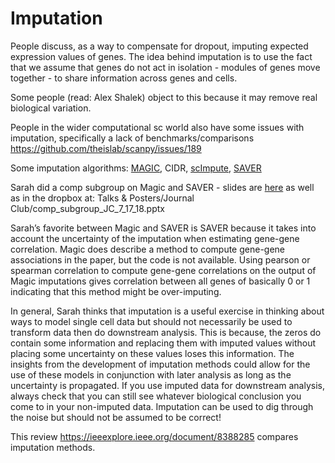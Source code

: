# Imputation
People discuss, as a way to compensate for dropout, imputing expected expression values of genes. The idea behind imputation is to use the fact that we assume that genes do not act in isolation - modules of genes move together - to share information across genes and cells. 

Some people (read: Alex Shalek) object to this because it may remove real biological variation.

People in the wider computational sc world also have some issues with imputation, specifically a lack of benchmarks/comparisons https://github.com/theislab/scanpy/issues/189 

Some imputation algorithms: [MAGIC](https://github.com/KrishnaswamyLab/MAGIC), CIDR, [scImpute](https://github.com/Vivianstats/scImpute), [SAVER](https://github.com/mohuangx/SAVER)

Sarah did a comp subgroup on Magic and SAVER - slides are [here](https://docs.google.com/presentation/d/13Lb8-BgCp-5yxz9-O1DLcjVKAef3VcWCKtsID4-3RTM/edit?usp=sharing) as well as in the dropbox at: Talks & Posters/Journal Club/comp_subgroup_JC_7_17_18.pptx

Sarah’s favorite between Magic and SAVER is SAVER because it takes into account the uncertainty of the imputation when estimating gene-gene correlation. Magic does describe a method to compute gene-gene associations in the paper, but the code is not available. Using pearson or spearman correlation to compute gene-gene correlations on the output of Magic imputations gives correlation between all genes of basically 0 or 1 indicating that this method might be over-imputing. 

In general, Sarah thinks that imputation is a useful exercise in thinking about ways to model single cell data but should not necessarily be used to transform data then do downstream analysis. This is because, the zeros do contain some information and replacing them with imputed values without placing some uncertainty on these values loses this information. The insights from the development of imputation methods could allow for the use of these models in conjunction with later analysis as long as the uncertainty is propagated. If you use imputed data for downstream analysis, always check that you can still see whatever biological conclusion you come to in your non-imputed data. Imputation can be used to dig through the noise but should not be assumed to be correct!


This review https://ieeexplore.ieee.org/document/8388285 compares imputation methods.
